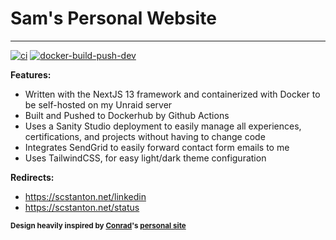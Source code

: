 # Sam's Personal Website 
------------
[![ci](https://github.com/scstanton20/portfolio-v2/actions/workflows/build-push-docker.yml/badge.svg?branch=main)](https://github.com/scstanton20/portfolio-v2/actions/workflows/build-push-docker.yml)
[![docker-build-push-dev](https://github.com/scstanton20/portfolio-v2/actions/workflows/build-push-docker-dev.yml/badge.svg?branch=dev)](https://github.com/scstanton20/portfolio-v2/actions/workflows/build-push-docker-dev.yml)

**Features:**
- Written with the NextJS 13 framework and containerized with Docker to be self-hosted on my Unraid server
- Built and Pushed to Dockerhub by Github Actions
- Uses a Sanity Studio deployment to easily manage all experiences, certifications, and projects without having to change code
- Integrates SendGrid to easily forward contact form emails to me
- Uses TailwindCSS, for easy light/dark theme configuration

**Redirects:**
- https://scstanton.net/linkedin
- https://scstanton.net/status


<sub>**Design heavily inspired by [Conrad](https://github.com/cnrad)'s [personal site](https://cnrad.dev)**</sub>